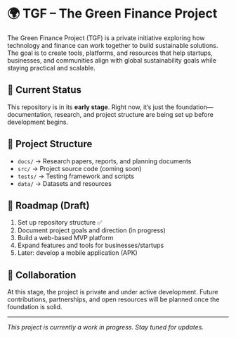 # 🌍 TGF – The Green Finance Project

The Green Finance Project (TGF) is a private initiative exploring how technology and finance can work together to build sustainable solutions. The goal is to create tools, platforms, and resources that help startups, businesses, and communities align with global sustainability goals while staying practical and scalable.  

## 🚀 Current Status
This repository is in its **early stage**. Right now, it’s just the foundation—documentation, research, and project structure are being set up before development begins.  

## 📂 Project Structure
- `docs/` → Research papers, reports, and planning documents  
- `src/` → Project source code (coming soon)  
- `tests/` → Testing framework and scripts  
- `data/` → Datasets and resources  

## 📌 Roadmap (Draft)
1. Set up repository structure ✅  
2. Document project goals and direction (in progress)  
3. Build a web-based MVP platform  
4. Expand features and tools for businesses/startups  
5. Later: develop a mobile application (APK)  

## 🤝 Collaboration
At this stage, the project is private and under active development. Future contributions, partnerships, and open resources will be planned once the foundation is solid.  

---
*This project is currently a work in progress. Stay tuned for updates.*
